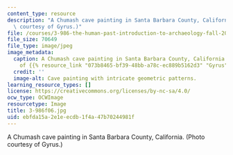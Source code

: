 ```yaml
---
content_type: resource
description: "A Chumash cave painting in Santa Barbara County, California.\r\n(Photo\
  \ courtesy of Gyrus.)"
file: /courses/3-986-the-human-past-introduction-to-archaeology-fall-2006/ebfda15a2e1eecdb1f4a47b70244981f_3-986f06.jpg
file_size: 70649
file_type: image/jpeg
image_metadata:
  caption: A Chumash cave painting in Santa Barbara County, California. (Photo courtesy
    of {{% resource_link "073b8465-bf39-48bb-a78c-ec889b5162d3" "Gyrus" %}}.)
  credit: ''
  image-alt: Cave painting with intricate geometric patterns.
learning_resource_types: []
license: https://creativecommons.org/licenses/by-nc-sa/4.0/
ocw_type: OCWImage
resourcetype: Image
title: 3-986f06.jpg
uid: ebfda15a-2e1e-ecdb-1f4a-47b70244981f
---
```

A Chumash cave painting in Santa Barbara County, California.
(Photo courtesy of Gyrus.)